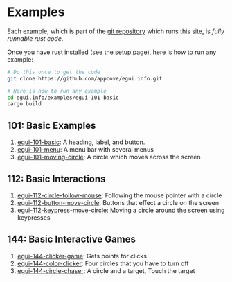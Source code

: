
# Examples

Each example, which is part of the [git repository](https://github.com/appcove/egui.info.git) which runs this site, is *fully runnable rust code*. 

Once you have rust installed (see the [setup page](/setup)), here is how to run any example:

```bash
# Do this once to get the code
git clone https://github.com/appcove/egui.info.git

# Here is how to run any example
cd egui.info/examples/egui-101-basic
cargo build
```


## 101: Basic Examples

1. [egui-101-basic](./egui-101-basic): A heading, label, and button.
1. [egui-101-menu](./egui-101-menu): A menu bar with several menus
1. [egui-101-moving-circle](./egui-101-moving-circle): A circle which moves across the screen

## 112: Basic Interactions

1. [egui-112-circle-follow-mouse](./egui-112-circle-follow-mouse): Following the mouse pointer with a circle
1. [egui-112-button-move-circle](./egui-112-button-move-circle): Buttons that effect a circle on the screen
1. [egui-112-keypress-move-circle](./egui-112-keypress-move-circle): Moving a circle around the screen using keypresses

## 144: Basic Interactive Games

1. [egui-144-clicker-game](./egui-144-clicker-game): Gets points for clicks
1. [egui-144-color-clicker](./egui-144-color-clicker): Four circles that you have to turn off
1. [egui-144-circle-chaser](./egui-144-circle-chaser/): A circle and a target, Touch the target
